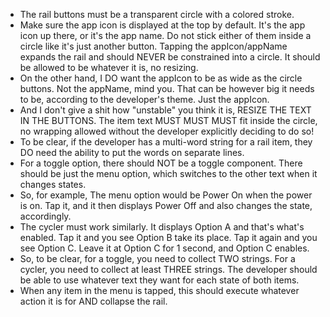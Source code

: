 - The rail buttons must be a transparent circle with a colored stroke.
- Make sure the app icon is displayed at the top by default. It's the app icon up there, or it's the
  app name. Do not stick either of them inside a circle like it's just another button. Tapping the
  appIcon/appName expands the rail and should NEVER be constrained into a circle. It should be
  allowed to be whatever it is, no resizing. 
- On the other hand, I DO want the appIcon to be as wide as the circle buttons. Not the appName, mind you. That can be however big it needs to be, according to the developer's theme. Just the appIcon.
- And I don't give a shit how "unstable" you think it is, RESIZE THE TEXT IN THE BUTTONS. The item
  text MUST MUST MUST fit inside the circle, no wrapping allowed without the developer explicitly
  deciding to do so!
- To be clear, if the developer has a multi-word string for a rail item, they DO need the ability to
  put the words on separate lines.
- For a toggle option, there should NOT be a toggle component. There should be just the menu option,
  which switches to the other text when it changes states.
- So, for example, The menu option would be Power On when the power is on. Tap it, and it then
  displays Power Off and also changes the state, accordingly.
- The cycler must work similarly. It displays Option A and that's what's enabled. Tap it and you see
  Option B take its place. Tap it again and you see Option C. Leave it at Option C for 1 second, and
  Option C enables.
- So, to be clear, for a toggle, you need to collect TWO strings. For a cycler, you need to collect
  at least THREE strings. The developer should be able to use whatever text they want for each state
  of both items.
- When any item in the menu is tapped, this should execute whatever action it is for AND collapse
  the rail.